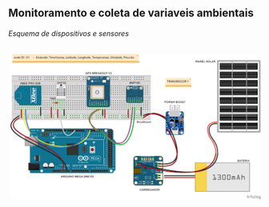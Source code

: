 ## Monitoramento e coleta de variaveis ambientais


###### Esquema de dispositivos e sensores


![Esquema](https://github.com/dcmiranda/AmbientALL/blob/master/Final.png)

